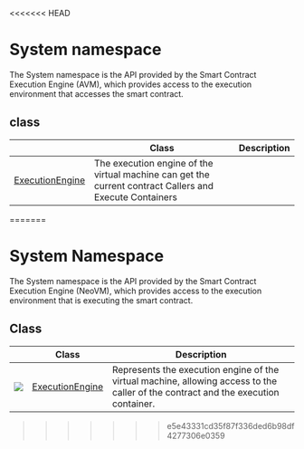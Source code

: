 <<<<<<< HEAD
# System namespace

The System namespace is the API provided by the Smart Contract Execution Engine (AVM), which provides access to the execution environment that accesses the smart contract.

## class

| | Class | Description |
| ---------------------------------------- | ---------------------------------------- | -------------------------- |
[ExecutionEngine](System/ExecutionEngine.md) | The execution engine of the virtual machine can get the current contract Callers and Execute Containers
=======
# System Namespace

The System namespace is the API provided by the Smart Contract Execution Engine (NeoVM), which provides access to the execution environment that is executing the smart contract.

## Class

| | Class | Description |
| ---------------------------------------- | ---------------------------------------- | -------------------------- |
| ![](https://i-msdn.sec.s-msft.com/dynimg/IC29808.jpeg) | [ExecutionEngine](System/ExecutionEngine.md) | Represents the execution engine of the virtual machine, allowing access to the caller of the contract and the execution container. |
>>>>>>> e5e43331cd35f87f336ded6b98df4277306e0359
